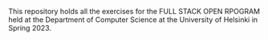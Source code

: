 This repository holds all the exercises for the FULL STACK OPEN RPOGRAM held at the Department of Computer Science at the University of Helsinki in Spring 2023.
